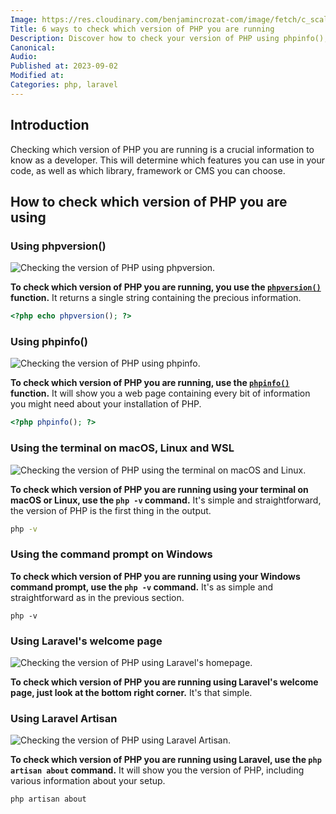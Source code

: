 ```yaml
---
Image: https://res.cloudinary.com/benjamincrozat-com/image/fetch/c_scale,f_webp,q_auto,w_1200/https://life-long-bunny.fra1.digitaloceanspaces.com/media-library/production/59/php-83_p6vkhz.png
Title: 6 ways to check which version of PHP you are running
Description: Discover how to check your version of PHP using phpinfo(), your terminal, Laravel's welcome page, or a Laravel Artisan command.
Canonical: 
Audio:
Published at: 2023-09-02
Modified at: 
Categories: php, laravel
---
```


## Introduction

Checking which version of PHP you are running is a crucial information to know as a developer. This will determine which features you can use in your code, as well as which library, framework or CMS you can choose.

## How to check which version of PHP you are using

### Using phpversion()

![Checking the version of PHP using phpversion.](https://life-long-bunny.fra1.digitaloceanspaces.com/media-library/production/170/conversions/CleanShot_2023-09-02_at_16.49.10_2x_z0shyv-medium.jpg)

**To check which version of PHP you are running, you use the [`phpversion()`](https://www.php.net/phpversion) function.** It returns a single string containing the precious information.

```php
<?php echo phpversion(); ?>
```

### Using phpinfo()

![Checking the version of PHP using phpinfo.](https://life-long-bunny.fra1.digitaloceanspaces.com/media-library/production/171/conversions/CleanShot_2023-09-02_at_16.17.14_2x_gkxt9j-medium.jpg)

**To check which version of PHP you are running, use the [`phpinfo()`](https://www.php.net/phpinfo) function.** It will show you a web page containing every bit of information you might need about your installation of PHP.

```php
<?php phpinfo(); ?>
```

### Using the terminal on macOS, Linux and WSL

![Checking the version of PHP using the terminal on macOS and Linux.](https://life-long-bunny.fra1.digitaloceanspaces.com/media-library/production/172/conversions/CleanShot_2023-09-02_at_16.20.15_2x_yobi06-medium.jpg)

**To check which version of PHP you are running using your terminal on macOS or Linux, use the `php -v` command.** It's simple and straightforward, the version of PHP is the first thing in the output.

```bash
php -v
```

### Using the command prompt on Windows

**To check which version of PHP you are running using your Windows command prompt, use the `php -v` command.** It's as simple and straightforward as in the previous section.

```batch
php -v
```

### Using Laravel's welcome page

![Checking the version of PHP using Laravel's homepage.](https://life-long-bunny.fra1.digitaloceanspaces.com/media-library/production/173/conversions/CleanShot_2023-09-02_at_16.13.39_2x_nz0b7t-medium.jpg)

**To check which version of PHP you are running using Laravel's welcome page, just look at the bottom right corner.** It's that simple.

### Using Laravel Artisan

![Checking the version of PHP using Laravel Artisan.](https://life-long-bunny.fra1.digitaloceanspaces.com/media-library/production/174/conversions/CleanShot_2023-09-02_at_16.14.00_2x_klstth-medium.jpg)

**To check which version of PHP you are running using Laravel, use the `php artisan about` command.** It will show you the version of PHP, including various information about your setup.

```bash
php artisan about
```